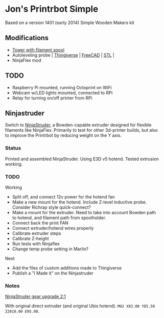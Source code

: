 Jon's Printrbot Simple   
======================= 

Based on a version 1401 (early 2014) Simple Wooden Makers kit

Modifications
--------------

* [Tower with filament spool](http://help.printrbot.com/Guide/Installing+the+Simple+Tower+%28or+Tower+Tall%29/65)
* Autoleveling probe
| [Thingiverse](http://www.thingiverse.com/thing:456027)
| [FreeCAD](./autolevelprobe-mount.fcstd)
| [STL](./autolevelprobe-mount.stl)
|
* NinjaFlex mod


TODO
----

* Raspberry Pi mounted, running Octoprint on WiFi
* Webcam w/LED lights mounted, connected to RPi
* Relay for turning on/off printer from RPi


## Ninjastruder

Switch to [NinjaStruder](http://www.thingiverse.com/thing:1494685), a Bowden-capable extruder
designed for flexible filaments like NinjaFlex. Primarily to test for other 3d-printer builds,
but also to improve the Printrbot by reducing weight on the Y axis.

### Status

Printed and assembled NinjaStruder. Using E3D v5 hotend. Tested extrusion working.

### TODO

Working

* Split off, and connect 12v power for the hotend fan
* Make a new mount for the hotend. Include Z-level inductive probe.
Consider Richrap style quick-connect?
* Make a mount for the extruder.
Need to take into account Bowden path to hotend, and filament path from spoolholder.
* Connect back the print FAN
* Connect extruder/hotend wires properly
* Calibrate extruder steps
* Calibrate Z-height
* Run tests with Ninjaflex
* Change temp probe setting in Marlin?

Next

* Add the files of custom additions made to Thingiverse
* Publish a "I Made it" on the Ninjastruder

### Notes

[NinjaStruder gear upgrade 2:1](http://www.thingiverse.com/thing:1785884)

With original direct extruder (and original Ubis hotend). `M92 X83.00 Y85.50 Z2010.00 E95.00`.
